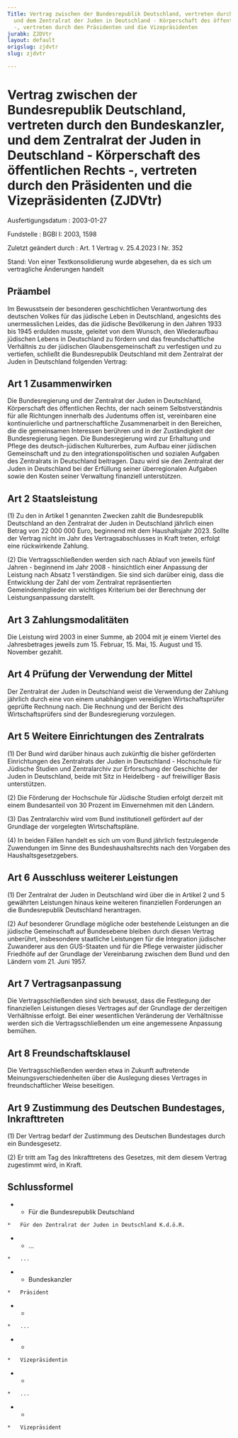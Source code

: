 ```yaml
---
Title: Vertrag zwischen der Bundesrepublik Deutschland, vertreten durch den Bundeskanzler,
  und dem Zentralrat der Juden in Deutschland - Körperschaft des öffentlichen Rechts
  -, vertreten durch den Präsidenten und die Vizepräsidenten
jurabk: ZJDVtr
layout: default
origslug: zjdvtr
slug: zjdvtr

---
```


# Vertrag zwischen der Bundesrepublik Deutschland, vertreten durch den Bundeskanzler, und dem Zentralrat der Juden in Deutschland - Körperschaft des öffentlichen Rechts -, vertreten durch den Präsidenten und die Vizepräsidenten (ZJDVtr)

Ausfertigungsdatum
:   2003-01-27

Fundstelle
:   BGBl I: 2003, 1598

Zuletzt geändert durch
:   Art. 1 Vertrag v. 25.4.2023 I Nr. 352

Stand: Von einer Textkonsolidierung wurde abgesehen, da es sich um vertragliche Änderungen handelt

## Präambel

Im Bewusstsein der besonderen geschichtlichen Verantwortung des deutschen Volkes für das jüdische Leben in Deutschland, angesichts des unermesslichen Leides, das die jüdische Bevölkerung in den Jahren 1933 bis 1945 erdulden musste, geleitet von dem Wunsch, den Wiederaufbau jüdischen Lebens in Deutschland zu fördern und das freundschaftliche Verhältnis zu der jüdischen Glaubensgemeinschaft zu verfestigen und zu vertiefen, schließt die Bundesrepublik Deutschland mit dem Zentralrat der Juden in Deutschland folgenden Vertrag:


## Art 1 Zusammenwirken

Die Bundesregierung und der Zentralrat der Juden in Deutschland, Körperschaft des öffentlichen Rechts, der nach seinem Selbstverständnis für alle Richtungen innerhalb des Judentums offen ist, vereinbaren eine kontinuierliche und partnerschaftliche Zusammenarbeit in den Bereichen, die die gemeinsamen Interessen berühren und in der Zuständigkeit der Bundesregierung liegen. Die Bundesregierung wird zur Erhaltung und Pflege des deutsch-jüdischen Kulturerbes, zum Aufbau einer jüdischen Gemeinschaft und zu den integrationspolitischen und sozialen Aufgaben des Zentralrats in Deutschland beitragen. Dazu wird sie den Zentralrat der Juden in Deutschland bei der Erfüllung seiner überregionalen Aufgaben sowie den Kosten seiner Verwaltung finanziell unterstützen.


## Art 2 Staatsleistung

(1) Zu den in Artikel 1 genannten Zwecken zahlt die Bundesrepublik Deutschland an den Zentralrat der Juden in Deutschland jährlich einen Betrag von 22 000 000 Euro, beginnend mit dem Haushaltsjahr 2023. Sollte der Vertrag nicht im Jahr des Vertragsabschlusses in Kraft treten, erfolgt eine rückwirkende Zahlung.

(2) Die Vertragsschließenden werden sich nach Ablauf von jeweils fünf Jahren - beginnend im Jahr 2008 - hinsichtlich einer Anpassung der Leistung nach Absatz 1 verständigen. Sie sind sich darüber einig, dass die Entwicklung der Zahl der vom Zentralrat repräsentierten Gemeindemitglieder ein wichtiges Kriterium bei der Berechnung der Leistungsanpassung darstellt.


## Art 3 Zahlungsmodalitäten

Die Leistung wird 2003 in einer Summe, ab 2004 mit je einem Viertel des Jahresbetrages jeweils zum 15. Februar, 15. Mai, 15. August und 15. November gezahlt.


## Art 4 Prüfung der Verwendung der Mittel

Der Zentralrat der Juden in Deutschland weist die Verwendung der Zahlung jährlich durch eine von einem unabhängigen vereidigten Wirtschaftsprüfer geprüfte Rechnung nach. Die Rechnung und der Bericht des Wirtschaftsprüfers sind der Bundesregierung vorzulegen.


## Art 5 Weitere Einrichtungen des Zentralrats

(1) Der Bund wird darüber hinaus auch zukünftig die bisher geförderten Einrichtungen des Zentralrats der Juden in Deutschland - Hochschule für Jüdische Studien und Zentralarchiv zur Erforschung der Geschichte der Juden in Deutschland, beide mit Sitz in Heidelberg - auf freiwilliger Basis unterstützen.

(2) Die Förderung der Hochschule für Jüdische Studien erfolgt derzeit mit einem Bundesanteil von 30 Prozent im Einvernehmen mit den Ländern.

(3) Das Zentralarchiv wird vom Bund institutionell gefördert auf der Grundlage der vorgelegten Wirtschaftspläne.

(4) In beiden Fällen handelt es sich um vom Bund jährlich festzulegende Zuwendungen im Sinne des Bundeshaushaltsrechts nach den Vorgaben des Haushaltsgesetzgebers.


## Art 6 Ausschluss weiterer Leistungen

(1) Der Zentralrat der Juden in Deutschland wird über die in Artikel 2 und 5 gewährten Leistungen hinaus keine weiteren finanziellen Forderungen an die Bundesrepublik Deutschland herantragen.

(2) Auf besonderer Grundlage mögliche oder bestehende Leistungen an die jüdische Gemeinschaft auf Bundesebene bleiben durch diesen Vertrag unberührt, insbesondere staatliche Leistungen für die Integration jüdischer Zuwanderer aus den GUS-Staaten und für die Pflege verwaister jüdischer Friedhöfe auf der Grundlage der Vereinbarung zwischen dem Bund und den Ländern vom 21. Juni 1957.


## Art 7 Vertragsanpassung

Die Vertragsschließenden sind sich bewusst, dass die Festlegung der finanziellen Leistungen dieses Vertrages auf der Grundlage der derzeitigen Verhältnisse erfolgt. Bei einer wesentlichen Veränderung der Verhältnisse werden sich die Vertragsschließenden um eine angemessene Anpassung bemühen.


## Art 8 Freundschaftsklausel

Die Vertragsschließenden werden etwa in Zukunft auftretende Meinungsverschiedenheiten über die Auslegung dieses Vertrages in freundschaftlicher Weise beseitigen.


## Art 9 Zustimmung des Deutschen Bundestages, Inkrafttreten

(1) Der Vertrag bedarf der Zustimmung des Deutschen Bundestages durch ein Bundesgesetz.

(2) Er tritt am Tag des Inkrafttretens des Gesetzes, mit dem diesem Vertrag zugestimmt wird, in Kraft.


## Schlussformel


*    *   Für die Bundesrepublik Deutschland

    *   Für den Zentralrat der Juden in Deutschland K.d.ö.R.


*    *   ...

    *   ...


*    *   Bundeskanzler

    *   Präsident


*    *
    *   ...


*    *
    *   Vizepräsidentin


*    *
    *   ...


*    *
    *   Vizepräsident




